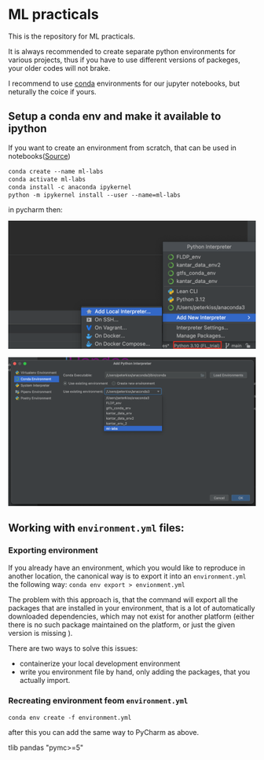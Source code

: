 # ML practicals

This is the repository for ML practicals.

It is always recommended to create separate python environments for various projects, thus if you have to use different versions of packeges, your older codes will not brake.

I recommend to use [conda](https://conda.io/projects/conda/en/latest/user-guide/tasks/manage-environments.html#activating-an-environment) environments for our jupyter notebooks, but neturally the coice if yours.

## Setup a conda env and make it available to ipython

If you want to create an environment from scratch, that can be used in notebooks([Source](https://medium.com/@nrk25693/how-to-add-your-conda-environment-to-your-jupyter-notebook-in-just-4-steps-abeab8b8d084))
```
conda create --name ml-labs
conda activate ml-labs
conda install -c anaconda ipykernel
python -m ipykernel install --user --name=ml-labs
```

in pycharm then:

![Alt text](./images/rm/add_new_interpreter.png)

![Alt text](./images/rm/add_new_interpreter_2.png)


## Working with  ```environment.yml``` files:

### Exporting environment
If you already have an environment, which you would like to reproduce in another location, the canonical way is to export it into an ```environment.yml``` the following way:
```conda env export > envionment.yml```

The problem with this approach is, that the command will export all the packages that are installed in your environment, that is a lot of automatically downloaded dependencies, which may not exist for another platform (either there is no such package maintained on the platform, or just the given version is missing ).

There are two ways to solve this issues:
- containerize your local development environment 
- write you environment file by hand, only adding the packages, that you actually import.


### Recreating  environment feom ```environment.yml```


```
conda env create -f environment.yml
```
after this you can add the same way to PyCharm as above. 

tlib pandas "pymc>=5"